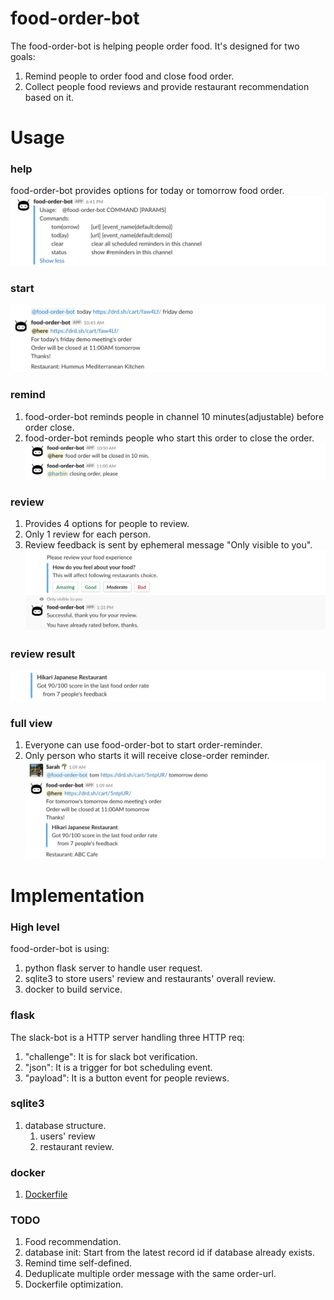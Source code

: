 # food-order-bot
The food-order-bot is helping people order food. It's designed for two goals:
1. Remind people to order food and close food order.
2. Collect people food reviews and provide restaurant recommendation based on it.

# Usage
### help  
food-order-bot provides options for today or tomorrow food order.
![](img/help.png)
### start
![](img/order.png)
### remind
1. food-order-bot reminds people in channel 10 minutes(adjustable) before order close.
2. food-order-bot reminds people who start this order to close the order.
![](img/reminder.png)
### review
1. Provides 4 options for people to review.
2. Only 1 review for each person.
3. Review feedback is sent by ephemeral message "Only visible to you".
![](img/rate.png)
### review result
![](img/review.png)
### full view
1. Everyone can use food-order-bot to start order-reminder.
2. Only person who starts it will receive close-order reminder.
![](img/full.png)
# Implementation
### High level
food-order-bot is using: 
1. python flask server to handle user request.
2. sqlite3 to store users' review and restaurants' overall review.
3. docker to build service.
### flask
The slack-bot is a HTTP server handling three HTTP req:
1. "challenge": It is for slack bot verification.
2. "json": It is a trigger for bot scheduling event.
3. "payload": It is a button event for people reviews.
### sqlite3
1. database structure.
    1. users' review
    2. restaurant review.
### docker
1. [Dockerfile](Dockerfile)

### TODO
1. Food recommendation.
2. database init: Start from the latest record id if database already exists. 
3. Remind time self-defined.
4. Deduplicate multiple order message with the same order-url.
5. Dockerfile optimization.
